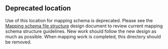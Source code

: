 ## Deprecated location

Use of this location for mapping schema is deprecated. Please see
the [Mapping schema file structure](../../../docs/design/design/mapping-schemas.md) design document to review current
mapping schema structure guidelines. New work should follow the new design as much as possible. When mapping work is
completed, this directory should be removed.
